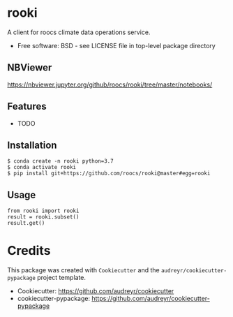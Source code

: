 # rooki

A client for roocs climate data operations service.


* Free software: BSD - see LICENSE file in top-level package directory


## NBViewer

https://nbviewer.jupyter.org/github/roocs/rooki/tree/master/notebooks/


## Features

* TODO

## Installation

```
$ conda create -n rooki python=3.7
$ conda activate rooki
$ pip install git+https://github.com/roocs/rooki@master#egg=rooki
```

## Usage

```
from rooki import rooki
result = rooki.subset()
result.get()
```

# Credits

This package was created with `Cookiecutter` and the `audreyr/cookiecutter-pypackage` project template.

 * Cookiecutter: https://github.com/audreyr/cookiecutter
 * cookiecutter-pypackage: https://github.com/audreyr/cookiecutter-pypackage
